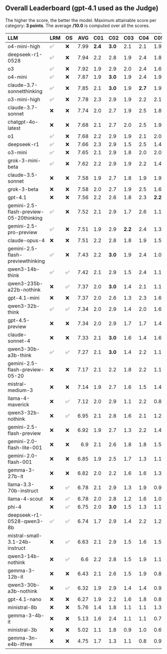 ## Overall Leaderboard (gpt-4.1 used as the Judge)

The higher the score, the better the model.
Maximum attainable score per category: **3 points**.
The average **/10.0** is computed over all the scores.

| LLM                                    | LRM                | OS                 |   AVG | C01     | C02     | C03     | C04     | C05     | C06     | C07     | C08     | C09     | C10     | C11     | C12     | C13     |
|:---------------------------------------|:-------------------|:-------------------|------:|:--------|:--------|:--------|:--------|:--------|:--------|:--------|:--------|:--------|:--------|:--------|:--------|:--------|
| o4-mini-high                           | :white_check_mark: | :x:                |  7.99 | **2.4** | **3.0** | 2.1     | 2.1     | 1.9     | **2.9** | 2.4     | 2.4     | 2.9     | 1.7     | 2.1     | 2.5     | 2.8     |
| deepseek-r1-0528                       | :white_check_mark: | :x:                |  7.94 | 2.2     | 2.8     | 1.9     | 2.4     | 1.8     | 2.8     | 2.5     | **2.6** | 2.8     | 1.4     | 2.2     | **2.8** | 2.7     |
| o3                                     | :white_check_mark: | :x:                |  7.92 | 1.9     | 2.9     | 2.0     | 2.4     | 1.6     | 2.8     | 2.5     | 2.4     | 2.8     | 1.8     | 2.3     | 2.7     | **2.8** |
| o4-mini                                | :white_check_mark: | :x:                |  7.87 | 1.9     | **3.0** | 1.9     | 2.4     | 1.9     | 2.7     | 2.5     | 2.2     | 2.8     | 1.9     | 2.3     | 2.6     | 2.6     |
| claude-3.7-sonnetthinking              | :white_check_mark: | :x:                |  7.85 | 2.1     | **3.0** | 1.9     | **2.7** | 1.9     | 2.8     | 2.5     | 2.2     | 2.8     | 1.4     | 2.2     | 2.6     | 2.7     |
| o3-mini-high                           | :white_check_mark: | :x:                |  7.78 | 2.3     | 2.9     | 1.9     | 2.2     | 2.1     | 2.8     | 2.2     | 2.3     | **2.9** | 1.5     | 2.2     | 2.4     | 2.6     |
| claude-3.7-sonnet                      | :x:                | :x:                |  7.74 | 2.0     | 2.7     | 1.9     | 2.5     | 1.8     | 2.5     | 2.4     | 2.4     | **2.9** | 1.8     | 2.0     | 2.6     | 2.7     |
| chatgpt-4o-latest                      | :x:                | :x:                |  7.68 | 2.1     | 2.7     | 2.0     | 2.5     | 1.9     | 2.8     | 2.5     | 1.6     | 2.7     | 1.4     | **2.4** | 2.5     | 2.7     |
| o1                                     | :white_check_mark: | :x:                |  7.68 | 2.2     | 2.9     | 1.9     | 2.1     | 2.0     | 2.5     | 2.5     | 2.4     | 2.8     | 1.6     | 2.0     | 2.4     | 2.7     |
| deepseek-r1                            | :white_check_mark: | :x:                |  7.66 | 2.3     | 2.9     | 1.5     | 2.5     | 1.4     | 2.9     | 2.5     | 2.2     | 2.9     | 1.6     | 2.2     | 2.5     | 2.7     |
| o3-mini                                | :white_check_mark: | :x:                |  7.65 | 2.1     | 2.9     | 1.8     | 2.0     | 2.0     | 2.8     | 2.5     | 2.2     | 2.8     | 1.4     | 1.9     | 2.4     | 2.8     |
| grok-3-mini-beta                       | :white_check_mark: | :x:                |  7.62 | 2.2     | 2.9     | 1.9     | 2.2     | 1.4     | 2.7     | 2.5     | 2.2     | 2.9     | 1.5     | 2.1     | 2.8     | 2.5     |
| claude-3.5-sonnet                      | :x:                | :x:                |  7.58 | 1.9     | 2.7     | 1.8     | 1.9     | 1.9     | 2.8     | 2.3     | 2.2     | 2.9     | 1.8     | 2.0     | 2.8     | 2.7     |
| grok-3-beta                            | :x:                | :x:                |  7.58 | 2.0     | 2.7     | 1.9     | 2.5     | 1.6     | 2.8     | **2.6** | 1.6     | 2.8     | 1.6     | 2.1     | 2.7     | 2.7     |
| gpt-4.1                                | :x:                | :x:                |  7.56 | 2.2     | 2.6     | 1.8     | 2.3     | **2.2** | 2.8     | 2.4     | 1.6     | 2.8     | 1.2     | 2.3     | 2.8     | 2.6     |
| gemini-2.5-flash-preview-05-20thinking | :white_check_mark: | :x:                |  7.52 | 2.1     | 2.9     | 1.7     | 2.6     | 1.1     | 2.5     | 2.5     | 2.3     | 2.8     | 1.6     | 2.0     | 2.4     | 2.7     |
| gemini-2.5-pro-preview                 | :white_check_mark: | :x:                |  7.51 | 1.9     | 2.9     | **2.2** | 2.4     | 1.3     | 2.5     | 2.5     | 2.2     | **2.9** | 1.4     | 2.0     | 2.4     | 2.7     |
| claude-opus-4                          | :x:                | :x:                |  7.51 | 2.2     | 2.8     | 1.8     | 1.9     | 1.5     | 2.7     | 2.5     | 2.3     | 2.9     | 1.6     | 1.8     | 2.7     | 2.8     |
| gemini-2.5-flash-previewthinking       | :white_check_mark: | :x:                |  7.43 | 2.2     | **3.0** | 1.9     | 2.4     | 1.0     | 2.8     | 2.2     | 2.0     | 2.6     | 1.7     | 2.1     | 2.5     | 2.5     |
| qwen3-14b-think                        | :white_check_mark: | :white_check_mark: |  7.42 | 2.1     | 2.9     | 1.5     | 2.4     | 1.1     | 2.7     | 2.4     | 2.2     | 2.7     | 1.5     | 2.2     | 2.5     | 2.8     |
| qwen3-235b-a22b-nothink                | :x:                | :white_check_mark: |  7.37 | 2.0     | **3.0** | 1.4     | 2.1     | 1.1     | 2.6     | 2.5     | 1.8     | **2.9** | **1.9** | 2.1     | 2.6     | 2.6     |
| gpt-4.1-mini                           | :x:                | :x:                |  7.37 | 2.0     | 2.6     | 1.3     | 2.3     | 1.6     | 2.8     | 2.3     | 2.2     | 2.8     | 1.1     | 2.2     | 2.7     | 2.6     |
| qwen3-32b-think                        | :white_check_mark: | :white_check_mark: |  7.34 | 2.0     | 2.9     | 1.4     | 2.0     | 1.6     | 2.8     | 2.5     | 1.4     | **2.9** | 1.6     | 2.3     | 2.5     | 2.7     |
| gpt-4.5-preview                        | :x:                | :x:                |  7.34 | 2.0     | 2.9     | 1.7     | 1.7     | 1.4     | 2.8     | 2.5     | 1.8     | 2.8     | 1.6     | 2.3     | 2.4     | 2.7     |
| claude-sonnet-4                        | :x:                | :x:                |  7.33 | 2.1     | **3.0** | 1.6     | 1.4     | 1.6     | 2.8     | 2.4     | 1.6     | 2.8     | 1.6     | 2.3     | 2.6     | 2.8     |
| qwen3-30b-a3b-think                    | :white_check_mark: | :white_check_mark: |  7.27 | 2.1     | **3.0** | 1.4     | 2.2     | 1.1     | 2.8     | 2.1     | 1.9     | **2.9** | 1.5     | 2.1     | 2.6     | 2.6     |
| gemini-2.5-flash-preview-05-20         | :x:                | :x:                |  7.17 | 2.1     | 2.2     | 1.8     | 2.2     | 1.1     | 2.8     | 2.4     | 1.6     | **2.9** | 1.6     | 2.2     | 2.5     | 2.6     |
| mistral-medium-3                       | :x:                | :x:                |  7.14 | 1.9     | 2.7     | 1.6     | 1.5     | 1.4     | 2.9     | 2.5     | 1.4     | **2.9** | 1.4     | 2.2     | 2.6     | 2.8     |
| llama-4-maverick                       | :x:                | :white_check_mark: |  7.12 | 2.0     | 2.9     | 1.1     | 2.2     | 0.8     | 2.8     | 2.6     | 2.4     | 2.8     | 1.3     | 1.9     | 2.5     | 2.5     |
| qwen3-32b-nothink                      | :x:                | :white_check_mark: |  6.95 | 2.1     | 2.8     | 1.6     | 2.1     | 1.2     | 2.7     | 2.2     | 1.2     | **2.9** | 1.2     | 2.3     | 2.3     | 2.5     |
| gemini-2.5-flash-preview               | :x:                | :x:                |  6.92 | 1.9     | 2.7     | 1.3     | 2.2     | 1.4     | 2.8     | 2.4     | 1.7     | 2.7     | 1.4     | 1.9     | 2.0     | 2.6     |
| gemini-2.0-flash-lite-001              | :x:                | :x:                |  6.9  | 2.1     | 2.6     | 1.8     | 1.8     | 1.5     | 2.9     | 2.5     | 1.1     | 2.8     | 1.4     | 1.9     | 1.9     | 2.5     |
| gemini-2.0-flash-001                   | :x:                | :x:                |  6.85 | 1.9     | 2.5     | 1.7     | 1.3     | 1.1     | 2.9     | 2.1     | 2.4     | 2.9     | 1.2     | 2.1     | 2.3     | 2.4     |
| gemma-3-27b-it                         | :x:                | :x:                |  6.82 | 2.0     | 2.2     | 1.6     | 1.6     | 1.3     | 2.8     | 2.2     | 1.4     | 2.8     | 1.5     | 2.2     | 2.3     | 2.7     |
| llama-3.3-70b-instruct                 | :x:                | :white_check_mark: |  6.78 | 2.1     | 2.9     | 1.3     | 1.9     | 0.9     | 2.7     | 2.2     | 1.5     | 2.9     | 1.3     | 2.0     | 2.4     | 2.5     |
| llama-4-scout                          | :x:                | :white_check_mark: |  6.78 | 2.0     | 2.8     | 1.2     | 1.6     | 1.0     | 2.8     | 2.4     | 1.3     | 2.6     | 1.4     | 2.2     | 2.5     | 2.5     |
| phi-4                                  | :x:                | :white_check_mark: |  6.75 | 2.0     | **3.0** | 1.5     | 1.3     | 1.1     | 2.6     | 2.6     | 1.4     | 2.7     | 1.4     | 1.6     | 2.5     | 2.7     |
| deepseek-r1-0528-qwen3-8b              | :white_check_mark: | :white_check_mark: |  6.74 | 1.7     | 2.9     | 1.4     | 2.2     | 1.2     | 2.6     | 1.9     | 1.9     | 2.9     | 1.2     | 1.3     | 2.5     | 2.6     |
| mistral-small-3.1-24b-instruct         | :x:                | :white_check_mark: |  6.63 | 2.1     | 2.9     | 1.5     | 1.6     | 1.5     | 2.2     | 1.9     | 1.2     | 2.7     | 1.4     | 1.8     | 2.4     | 2.6     |
| qwen3-14b-nothink                      | :x:                | :white_check_mark: |  6.6  | 2.2     | 2.8     | 1.5     | 1.9     | 1.1     | 2.9     | 2.2     | 0.5     | 2.9     | 1.0     | 2.2     | 2.2     | 2.5     |
| gemma-3-12b-it                         | :x:                | :x:                |  6.43 | 2.1     | 2.6     | 1.5     | 1.9     | 0.8     | 2.8     | 1.6     | 1.1     | 2.8     | 1.1     | 2.1     | 2.0     | 2.6     |
| qwen3-30b-a3b-nothink                  | :x:                | :white_check_mark: |  6.32 | 1.9     | 2.9     | 1.4     | 1.4     | 0.9     | 2.8     | 1.9     | 1.1     | 2.7     | 1.4     | 1.9     | 2.1     | 2.3     |
| gpt-4.1-nano                           | :x:                | :x:                |  6.27 | 1.9     | 2.2     | 1.6     | 1.8     | 0.8     | 2.2     | 1.7     | 1.0     | 2.9     | 1.6     | 1.6     | 2.6     | 2.6     |
| ministral-8b                           | :x:                | :x:                |  5.76 | 1.4     | 1.8     | 1.1     | 1.1     | 1.3     | 2.6     | 2.1     | 1.2     | 2.8     | 1.4     | 1.9     | 1.9     | 1.9     |
| gemma-3-4b-it                          | :x:                | :x:                |  5.13 | 1.6     | 2.4     | 1.1     | 1.1     | 0.7     | 2.2     | 2.1     | 1.0     | 1.9     | 1.0     | 1.6     | 1.4     | 2.0     |
| ministral-3b                           | :x:                | :x:                |  5.02 | 1.1     | 1.8     | 0.9     | 1.0     | 0.6     | 2.6     | 1.4     | 0.6     | 2.6     | 1.2     | 1.8     | 1.9     | 2.0     |
| gemma-3n-e4b-itfree                    | :x:                | :x:                |  4.75 | 1.7     | 1.3     | 1.1     | 0.8     | 0.9     | 2.1     | 1.6     | 0.7     | 2.6     | 1.0     | 1.8     | 1.6     | 1.4     |
